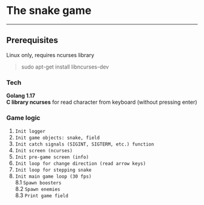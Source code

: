 # The snake game

---

## Prerequisites
Linux only, requires ncurses library
> sudo apt-get install libncurses-dev

### Tech
**Golang 1.17**  
**C library ncurses** for read character from keyboard (without pressing enter)

### Game logic
1. `Init logger`
2. `Init game objects: snake, field`
3. `Init catch signals (SIGINT, SIGTERM, etc.) function`
4. `Init screen (ncurses)`
5. `Init pre-game screen (info)`
6. `Init loop for change direction (read arrow keys)`
7. `Init loop for stepping snake`
8. `Init main game loop (30 fps)`  
8.1 `Spawn boosters`  
8.2 `Spawn enemies`  
8.3 `Print game field` 